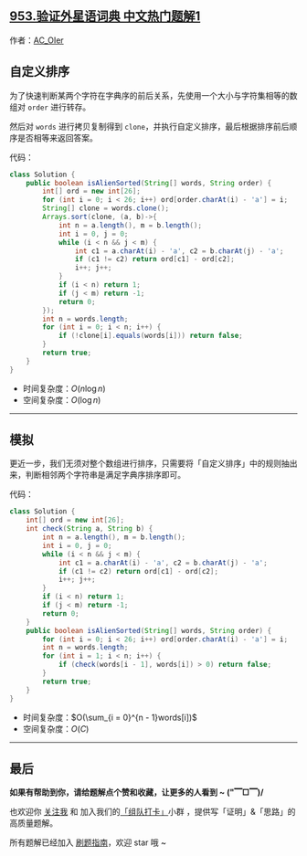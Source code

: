 ## [953.验证外星语词典 中文热门题解1](https://leetcode.cn/problems/verifying-an-alien-dictionary/solutions/100000/by-ac_oier-sxf1)

作者：[AC_OIer](https://leetcode.cn/u/AC_OIer)

## 自定义排序

为了快速判断某两个字符在字典序的前后关系，先使用一个大小与字符集相等的数组对 `order` 进行转存。

然后对 `words` 进行拷贝复制得到 `clone`，并执行自定义排序，最后根据排序前后顺序是否相等来返回答案。

代码：
```Java []
class Solution {
    public boolean isAlienSorted(String[] words, String order) {
        int[] ord = new int[26];
        for (int i = 0; i < 26; i++) ord[order.charAt(i) - 'a'] = i;
        String[] clone = words.clone();
        Arrays.sort(clone, (a, b)->{
            int n = a.length(), m = b.length();
            int i = 0, j = 0;
            while (i < n && j < m) {
                int c1 = a.charAt(i) - 'a', c2 = b.charAt(j) - 'a';
                if (c1 != c2) return ord[c1] - ord[c2];
                i++; j++;
            }
            if (i < n) return 1;
            if (j < m) return -1;
            return 0;
        });
        int n = words.length;
        for (int i = 0; i < n; i++) {
            if (!clone[i].equals(words[i])) return false;
        }
        return true;
    }
}
```
* 时间复杂度：$O(n\log{n})$
* 空间复杂度：$O(\log{n})$

---

## 模拟

更近一步，我们无须对整个数组进行排序，只需要将「自定义排序」中的规则抽出来，判断相邻两个字符串是满足字典序排序即可。

代码：
```Java []
class Solution {
    int[] ord = new int[26];
    int check(String a, String b) {
        int n = a.length(), m = b.length();
        int i = 0, j = 0;
        while (i < n && j < m) {
            int c1 = a.charAt(i) - 'a', c2 = b.charAt(j) - 'a';
            if (c1 != c2) return ord[c1] - ord[c2];
            i++; j++;
        }
        if (i < n) return 1;
        if (j < m) return -1;
        return 0;
    }
    public boolean isAlienSorted(String[] words, String order) {
        for (int i = 0; i < 26; i++) ord[order.charAt(i) - 'a'] = i;
        int n = words.length;
        for (int i = 1; i < n; i++) {
            if (check(words[i - 1], words[i]) > 0) return false;
        }
        return true;
    }
}
```
* 时间复杂度：$O(\sum_{i = 0}^{n - 1}words[i])$
* 空间复杂度：$O(C)$

---

## 最后

**如果有帮助到你，请给题解点个赞和收藏，让更多的人看到 ~ ("▔□▔)/**

也欢迎你 [关注我](https://acoier.com/oimg/gzh-qrcode.webp) 和 加入我们的[「组队打卡」](https://leetcode-cn.com/u/ac_oier/)小群 ，提供写「证明」&「思路」的高质量题解。

所有题解已经加入 [刷题指南](https://github.com/SharingSource/LogicStack-LeetCode/wiki)，欢迎 star 哦 ~